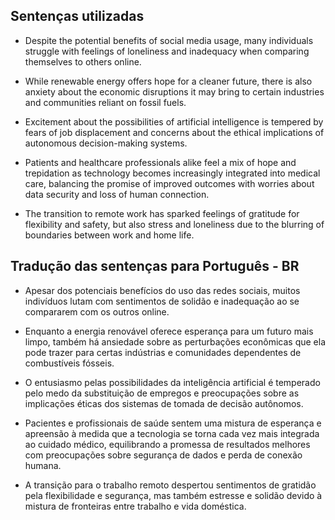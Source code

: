 ## Sentenças utilizadas

- Despite the potential benefits of social media usage, many individuals struggle with feelings of loneliness and inadequacy when comparing themselves to others online.

- While renewable energy offers hope for a cleaner future, there is also anxiety about the economic disruptions it may bring to certain industries and communities reliant on fossil fuels.

- Excitement about the possibilities of artificial intelligence is tempered by fears of job displacement and concerns about the ethical implications of autonomous decision-making systems.

- Patients and healthcare professionals alike feel a mix of hope and trepidation as technology becomes increasingly integrated into medical care, balancing the promise of improved outcomes with worries about data security and loss of human connection.

- The transition to remote work has sparked feelings of gratitude for flexibility and safety, but also stress and loneliness due to the blurring of boundaries between work and home life.


## Tradução das sentenças para Português - BR

- Apesar dos potenciais benefícios do uso das redes sociais, muitos indivíduos lutam com sentimentos de solidão e inadequação ao se compararem com os outros online.

- Enquanto a energia renovável oferece esperança para um futuro mais limpo, também há ansiedade sobre as perturbações econômicas que ela pode trazer para certas indústrias e comunidades dependentes de combustíveis fósseis.

- O entusiasmo pelas possibilidades da inteligência artificial é temperado pelo medo da substituição de empregos e preocupações sobre as implicações éticas dos sistemas de tomada de decisão autônomos.

- Pacientes e profissionais de saúde sentem uma mistura de esperança e apreensão à medida que a tecnologia se torna cada vez mais integrada ao cuidado médico, equilibrando a promessa de resultados melhores com preocupações sobre segurança de dados e perda de conexão humana.

- A transição para o trabalho remoto despertou sentimentos de gratidão pela flexibilidade e segurança, mas também estresse e solidão devido à mistura de fronteiras entre trabalho e vida doméstica.